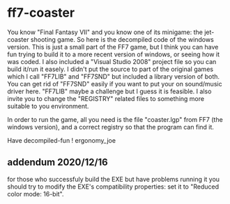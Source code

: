 # ff7-coaster

You know "Final Fantasy VII" and you know one of its minigame: the jet-coaster shooting game.
So here is the decompiled code of the windows version. This is just a small part of the FF7 game, but I think you can have fun trying to build it to a more recent version of windows, or seeing how it was coded.
I also included a "Visual Studio 2008" project file so you can build it/run it easely.
I didn't put the source to part of the original games which I call "FF7LIB" and "FF7SND" but included a library version of both.
You can get rid of "FF7SND" easily if you want to put your on sound/music driver here.
"FF7LIB" maybe a challenge but I guess it is feasible.
I also invite you to change the "REGISTRY" related files to something more suitable to you environment.

In order to run the game, all you need is the file "coaster.lgp" from FF7 (the windows version), and a correct registry so that the program can find it.

Have decompiled-fun !
ergonomy_joe

addendum 2020/12/16
-------------------
for those who successfuly build the EXE but have problems running it you should try to modify the EXE's compatibility properties: set it to "Reduced color mode: 16-bit".
